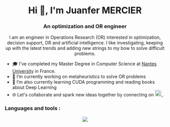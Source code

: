 <h1 align="center">Hi 👋, I'm Juanfer MERCIER</h1>
<h3 align="center">An optimization and OR engineer</h3>

<p align="center">I am an engineer in Operations Research (OR) interested in optimization, decision support, OR
and artificial intelligence. I like investigating, keeping up with the latest
trends and adding new strings to my bow to solve difficult problems.</p>

- 🎓 I've completed my Master Degree in Computer Science at [Nantes University](https://www.univ-nantes.fr/) in France.
- 🔭 I’m currently working on metaheuristics to solve OR problems
- 🌱 I’m also currently learning CUDA programming and reading books about Deep Learning
- 🌐 Let's collaborate and spark new ideas together by connecting on 
  <a href="https://www.linkedin.com/in/juanfer-mercier/">
    <img alt="LinkedIn" width="20px" height="20px" src="https://skillicons.dev/icons?i=linkedin" />
  </a>.

### Languages and tools :
<p align="center">
  <a href="https://github.com/JuanferM">
    <img src="https://skillicons.dev/icons?i=git,github,linux,bash,c,cpp,stackoverflow,markdown,latex,java,julia,python,replit,neovim,vscode,tensorflow,processing,cmake&perline=6" />
  </a>
</p>
